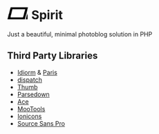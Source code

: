 # ![](spirit/views/resources/logo.png) Spirit
Just a beautiful, minimal photoblog solution in PHP

## Third Party Libraries
* [Idiorm](https://github.com/j4mie/idiorm) & [Paris](https://github.com/j4mie/paris)
* [dispatch](https://github.com/badphp/dispatch)
* [Thumb](https://github.com/jamiebicknell/Thumb)
* [Parsedown](http://parsedown.org/)
* [Ace](http://ace.c9.io/)
* [MooTools](http://mootools.net/)
* [Ionicons](http://ionicons.com/)
* [Source Sans Pro](http://adobe-fonts.github.io/source-sans-pro/)
